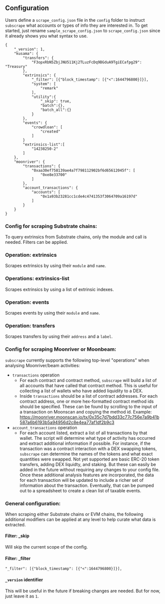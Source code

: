 ## Configuration

Users define a `scrape_config.json` file in the `config` folder to instruct `subscrape` what accounts or types of info they are interested in. To get started, just rename `sample_scrape_config.json` to `scrape_config.json` since it already shows you what syntax to use.

```
{
    "_version": 1,
    "kusama": {
        "transfers": {
            "F3opxRbN5ZbjJNU511Kj2TLuzFcDq9BGduA9TgiECafpg29": "Treasury"
        },
        "extrinsics": {
            "_filter": [{"block_timestamp": [{"<":1644796800}]}],
            "system": [
                "remark"
            ],
            "utility":{
                "_skip": true,
                "batch":{},
                "batch_all":{}
            }
        },
        "events": {
            "crowdloan": [
                "created"
            ]
        }
        "extrinsics-list":[
            "14238250-2"
        ]
    },
    "moonriver": {
        "transactions": {
            "0xaa30ef758139ae4a7f798112902bf6d65612045f": [
                "0xe8e33700"
            ]
        },
        "account_transactions": {
            "accounts": [
                "0x1a93b23281cc1cde4c4741353f3064709a16197d"
            ]
        }
    }
}
```

### Config for scraping Substrate chains:

To query extrinsics from Substrate chains, only the module and call is needed. Filters can be applied.

### Operation: extrinsics
Scrapes extrinsics by using their `module` and `name`.

### Operations: extrinsics-list
Scrapes extrinsics by using a list of extrinsic indexes.

### Operation: events
Scrapes events by using their `module` and `name`.

### Operation: transfers
Scrapes transfers by using their `address` and a `label`.

### Config for scraping Moonriver or Moonbeam:

`subscrape` currently supports the following top-level "operations" when analysing Moonriver/beam activities:
* `transactions` operation
  * For each contract and contract method, `subscrape` will build a list of all accounts that have called that contract method. This is useful for collecting a list of wallets who have added liquidity to a DEX.
  * Inside `transactions` should be a list of contract addresses. For each contract address, one or more hex-formatted contract method ids should be specified. These can be found by scrolling to the input of a transaction on Moonscan and copying the method id. Example: https://moonriver.moonscan.io/tx/0x35c7d7bdd33c77c756e7a9b41b587a6b6193b5a94956d2c8e4ea77af1df2b9c3
* `account_transactions` operation
  * For each account listed, extract a list of all transactions by that wallet. The script will determine what type of activity has occurred and extract additional information if possible. For instance, if the transaction was a contract interaction with a DEX swapping tokens, `subscrape` can determine the names of the tokens and what exact quantities were swapped. Not yet supported are basic ERC-20 token transfers, adding DEX liquidty, and staking. But these can easily be added in the future without requiring any changes to your config file. Once these additional analysis features are incorporated, the data for each transaction will be updated to include a richer set of information about the transaction. Eventually, that can be pumped out to a spreadsheet to create a clean list of taxable events.

### General configuration:

When scraping either Substrate chains or EVM chains, the following additional modifiers can be applied at any level to help curate what data is extracted.

#### Filter: _skip
Will skip the current scope of the config.

#### Filter: _filter
`"_filter": [{"block_timestamp": [{"<":1644796800}]}],`

#### `_version` identifier
This will be useful in the future if breaking changes are needed. But for now, just leave it as `1`.









